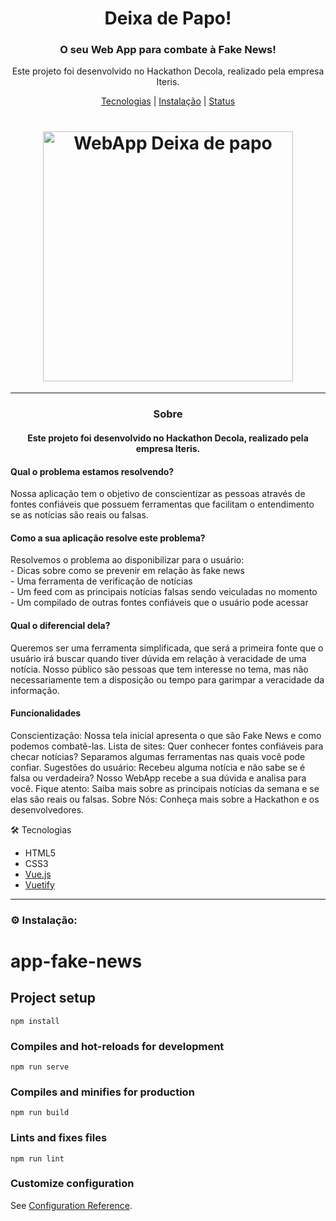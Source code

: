 # <h1 align="center">Deixa de Papo!</h1>


<h3 align="center">O seu Web App para combate à Fake News!</h3>

<p align="center">Este projeto foi desenvolvido no Hackathon Decola, realizado pela empresa Iteris.</p>
<p align="center"><a href="#tecnologias">Tecnologias</a> | <a href="#instalacao">Instalação</a> | <a href="#status">Status</a></p>

<h1 align="center"><img alt="WebApp Deixa de papo" src="GIF" max-width="400px" width="400px"/></h1>

---
<a id="sobre" align="center"></a>
<h3 align="center">Sobre</h3>
<h4 align="center">Este projeto foi desenvolvido no Hackathon Decola, realizado pela empresa Iteris.</h4>


<h4>Qual o problema estamos resolvendo?</h4>
<p>Nossa aplicação tem o objetivo de conscientizar as pessoas através de fontes confiáveis que possuem ferramentas que facilitam o entendimento se as notícias são reais ou falsas.</p>

<h4>Como a sua aplicação resolve este problema?</h4>
<p>Resolvemos o problema ao disponibilizar para o usuário: <br>
- Dicas sobre como se prevenir em relação às fake news <br>
- Uma ferramenta de verificação de notícias <br>
- Um feed com as principais notícias falsas sendo veiculadas no momento <br>
- Um compilado de outras fontes confiáveis que o usuário pode acessar</p>


<h4>Qual o diferencial dela?</h3>
<p>Queremos ser uma ferramenta simplificada, que será a primeira fonte que o usuário irá buscar quando tiver dúvida em relação à veracidade de uma notícia. Nosso público são pessoas que tem interesse no tema, mas não necessariamente tem a disposição ou tempo para garimpar a veracidade da informação.</p>

<h4>Funcionalidades</h3>

<p>Conscientização: Nossa tela inicial apresenta o que são Fake News e como podemos combatê-las.
Lista de sites: Quer conhecer fontes confiáveis para checar notícias? Separamos algumas ferramentas nas quais você pode confiar.
Sugestões do usuário: Recebeu alguma notícia e não sabe se é falsa ou verdadeira? Nosso WebApp recebe a sua dúvida e analisa para você.
Fique atento: Saiba mais sobre as principais notícias da semana e se elas são reais ou falsas.
Sobre Nós: Conheça mais sobre a Hackathon e os desenvolvedores.</p>

<a id="tecnologias" align="center"></a>
🛠 Tecnologias
- HTML5
- CSS3
- [Vue.js](https://vuejs.org/)
- [Vuetify](https://vuetifyjs.com/en/)

---

<a id="instalacao" align="center"></a>
### ⚙ Instalação:

# app-fake-news
## Project setup
```
npm install
```

### Compiles and hot-reloads for development
```
npm run serve
```

### Compiles and minifies for production
```
npm run build
```

### Lints and fixes files
```
npm run lint
```

### Customize configuration
See [Configuration Reference](https://cli.vuejs.org/config/).
